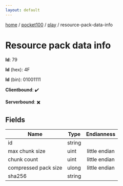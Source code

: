 ```yaml
---
layout: default
---
```


[home](/)  /  [pocket100](/protocol/pocket100)  /  [play](/protocol/pocket100/play)  /  resource-pack-data-info

# Resource pack data info

**Id**: 79

**Id** (hex): 4F

**Id** (bin): 01001111

**Clientbound**: ✔️

**Serverbound**: ✖️

## Fields

Name | Type | Endianness
---|---|:---:
id | string | 
max chunk size | uint | little endian
chunk count | uint | little endian
compressed pack size | ulong | little endian
sha256 | string |

